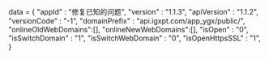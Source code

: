 <span id = 'versionData'>data = {
"appId" : "修复已知的问题",
"version" : "1.1.3",
"apiVersion" : "1.1.2",
"versionCode" : "-1",
"domainPrefix" : "api.igxpt.com/app_ygx/public/",
"onlineOldWebDomains":[],
"onlineNewWebDomains":[],
"isOpen" : "0",
"isSwitchDomain" : "1",
"isSwitchWebDomain" : "0",
"isOpenHttpsSSL" : "1",
}</span>
